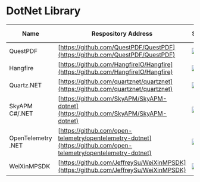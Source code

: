 # DotNet Library
Name| Respository Address | Star| Last Update
-|-|-|-|
QuestPDF|[https://github.com/QuestPDF/QuestPDF](https://github.com/QuestPDF/QuestPDF)|<img src="https://img.shields.io/github/stars/QuestPDF/QuestPDF?style=flat" />|<img src="https://img.shields.io/github/last-commit/QuestPDF/QuestPDF?style=for-the-badge" />
Hangfire|[https://github.com/HangfireIO/Hangfire](https://github.com/HangfireIO/Hangfire)|<img src="https://img.shields.io/github/stars/HangfireIO/Hangfire?style=flat" />|<img src="https://img.shields.io/github/last-commit/HangfireIO/Hangfire?style=for-the-badge" />
Quartz.NET|[https://github.com/quartznet/quartznet](https://github.com/quartznet/quartznet)|<img src="https://img.shields.io/github/stars/HangfireIO/Hangfire?style=flat" />|<img src="https://img.shields.io/github/last-commit/quartznet/quartznet?style=for-the-badge" />
SkyAPM C#/.NET|[https://github.com/SkyAPM/SkyAPM-dotnet](https://github.com/SkyAPM/SkyAPM-dotnet)|<img src="https://img.shields.io/github/stars/SkyAPM/SkyAPM-dotnet?style=flat" />|<img src="https://img.shields.io/github/last-commit/SkyAPM/SkyAPM-dotnet?style=for-the-badge" />
OpenTelemetry .NET|[https://github.com/open-telemetry/opentelemetry-dotnet](https://github.com/open-telemetry/opentelemetry-dotnet)|<img src="https://img.shields.io/github/stars/louislam/open-telemetry/opentelemetry-dotnet?style=flat" />|<img src="https://img.shields.io/github/last-commit/open-telemetry/opentelemetry-dotnet?style=for-the-badge" />
WeiXinMPSDK|[https://github.com/JeffreySu/WeiXinMPSDK](https://github.com/JeffreySu/WeiXinMPSDK)|<img src="https://img.shields.io/github/stars/JeffreySu/WeiXinMPSDK?style=flat" />|<img src="https://img.shields.io/github/last-commit/JeffreySu/WeiXinMPSDK?style=for-the-badge" />